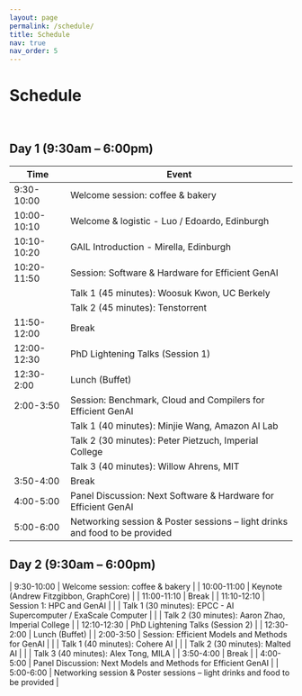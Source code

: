 ```yaml
---
layout: page
permalink: /schedule/
title: Schedule
nav: true
nav_order: 5
---
```

# Schedule

<br>

## Day 1 (9:30am – 6:00pm)

| Time        | Event                                      |
|-------------|--------------------------------------------|
| 9:30-10:00  | Welcome session: coffee & bakery           |
| 10:00-10:10 | Welcome & logistic - Luo / Edoardo, Edinburgh |
| 10:10-10:20 | GAIL Introduction - Mirella, Edinburgh     |
| 10:20-11:50 | Session: Software & Hardware for Efficient GenAI |
|             | Talk 1 (45 minutes): Woosuk Kwon, UC Berkely |
|             | Talk 2 (45 minutes): Tenstorrent            |
| 11:50-12:00 | Break                                      |
| 12:00-12:30 | PhD Lightening Talks (Session 1)            |
| 12:30-2:00  | Lunch (Buffet)                             |
| 2:00-3:50   | Session: Benchmark, Cloud and Compilers for Efficient GenAI |
|             | Talk 1 (40 minutes): Minjie Wang, Amazon AI Lab |
|             | Talk 2 (30 minutes): Peter Pietzuch, Imperial College |
|             | Talk 3 (40 minutes): Willow Ahrens, MIT     |
| 3:50-4:00   | Break                                      |
| 4:00-5:00   | Panel Discussion: Next Software & Hardware for Efficient GenAI |
| 5:00-6:00   | Networking session & Poster sessions – light drinks and food to be provided |

## Day 2 (9:30am – 6:00pm)

| 9:30-10:00  | Welcome session: coffee & bakery           |
| 10:00-11:00 | Keynote (Andrew Fitzgibbon, GraphCore)     |
| 11:00-11:10 | Break                                      |
| 11:10-12:10 | Session 1: HPC and GenAI                   |
|             | Talk 1 (30 minutes): EPCC - AI Supercomputer / ExaScale Computer |
|             | Talk 2 (30 minutes): Aaron Zhao, Imperial College |
| 12:10-12:30 | PhD Lightening Talks (Session 2)            |
| 12:30-2:00  | Lunch (Buffet)                             |
| 2:00-3:50   | Session: Efficient Models and Methods for GenAI |
|             | Talk 1 (40 minutes): Cohere AI              |
|             | Talk 2 (30 minutes): Malted AI              |
|             | Talk 3 (40 minutes): Alex Tong, MILA        |
| 3:50-4:00   | Break                                      |
| 4:00-5:00   | Panel Discussion: Next Models and Methods for Efficient GenAI |
| 5:00-6:00   | Networking session & Poster sessions – light drinks and food to be provided |